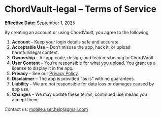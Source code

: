 # ChordVault-legal – Terms of Service

**Effective Date:** September 1, 2025  

By creating an account or using ChordVault, you agree to the following:

1. **Account** – Keep your login details safe and accurate.
2. **Acceptable Use** – Don’t misuse the app, hack it, or upload harmful/illegal content.
3. **Ownership** – All app code, design, and features belong to ChordVault.
4. **User Content** – You’re responsible for what you upload. You grant us a license to display it in the app.
5. **Privacy** – See our [Privacy Policy](./privacy-policy.md).
6. **Disclaimer** – The app is provided “as is” with no guarantees.
7. **Liability** – We are not responsible for data loss or damages caused by app use.
8. **Changes** – We may update these terms; continued use means you accept them.

Contact us: mobile.user.help@gmail.com
